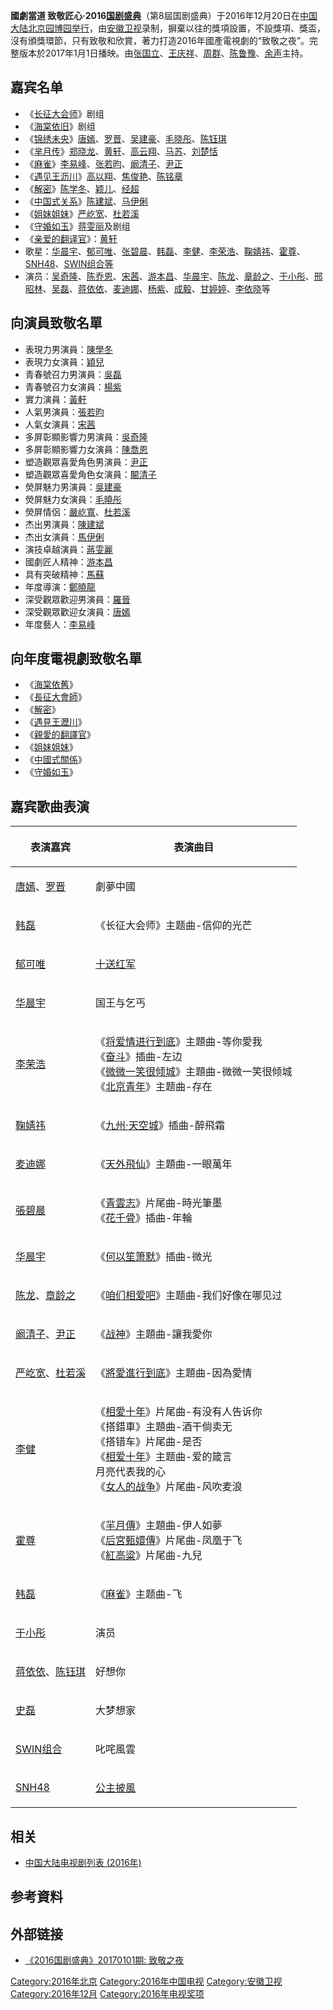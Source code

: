 **國劇當道 致敬匠心·2016[国剧盛典](../Page/国剧盛典.md "wikilink")**（第8屆国剧盛典）于2016年12月20日在[中国大陆](../Page/中国大陆.md "wikilink")[北京](https://zh.wikipedia.org/wiki/北京 "wikilink")[园博园举行](https://zh.wikipedia.org/wiki/园博园 "wikilink")，由[安徽卫视](../Page/安徽卫视.md "wikilink")录制，摒棄以往的獎項設置，不設獎項、獎盃，沒有頒獎環節，只有致敬和欣賞，著力打造2016年國產電視劇的“致敬之夜”。完整版本於2017年1月1日播映。由[张国立](../Page/张国立.md "wikilink")、[王庆祥](../Page/王庆祥.md "wikilink")、[周群](https://zh.wikipedia.org/wiki/周群_\(节目主持人\) "wikilink")、[陈鲁豫](../Page/陈鲁豫.md "wikilink")、[余声](../Page/余声.md "wikilink")主持。

## 嘉宾名单

  - 《[长征大会师](https://zh.wikipedia.org/wiki/长征大会师 "wikilink")》剧组
  - 《[海棠依旧](https://zh.wikipedia.org/wiki/海棠依旧 "wikilink")》剧组
  - 《[锦绣未央](https://zh.wikipedia.org/wiki/锦绣未央 "wikilink")》[唐嫣](../Page/唐嫣.md "wikilink")、[罗晋](../Page/罗晋.md "wikilink")、[吴建豪](https://zh.wikipedia.org/wiki/吴建豪 "wikilink")、[毛晓彤](https://zh.wikipedia.org/wiki/毛晓彤 "wikilink")、[陈钰琪](../Page/陈钰琪.md "wikilink")
  - 《[芈月传](../Page/芈月传.md "wikilink")》[郑晓龙](https://zh.wikipedia.org/wiki/郑晓龙 "wikilink")、[黄轩](../Page/黄轩.md "wikilink")、[高云翔](https://zh.wikipedia.org/wiki/高云翔 "wikilink")、[马苏](https://zh.wikipedia.org/wiki/马苏 "wikilink")、[刘楚恬](../Page/刘楚恬.md "wikilink")
  - 《[麻雀](https://zh.wikipedia.org/wiki/麻雀_\(電視劇\) "wikilink")》[李易峰](../Page/李易峰.md "wikilink")、[张若昀](../Page/张若昀.md "wikilink")、[阚清子](https://zh.wikipedia.org/wiki/阚清子 "wikilink")、[尹正](../Page/尹正.md "wikilink")
  - 《[遇见王沥川](https://zh.wikipedia.org/wiki/遇见王沥川 "wikilink")》[高以翔](../Page/高以翔.md "wikilink")、[焦俊艳](../Page/焦俊艳.md "wikilink")、[陈铭章](https://zh.wikipedia.org/wiki/陈铭章 "wikilink")
  - 《[解密](https://zh.wikipedia.org/wiki/解密_\(電視劇\) "wikilink")》[陈学冬](https://zh.wikipedia.org/wiki/陈学冬 "wikilink")、[颖儿](https://zh.wikipedia.org/wiki/颖儿 "wikilink")、[经超](../Page/经超.md "wikilink")
  - 《[中国式关系](../Page/中国式关系.md "wikilink")》[陈建斌](../Page/陈建斌.md "wikilink")、[马伊俐](https://zh.wikipedia.org/wiki/马伊俐 "wikilink")
  - 《[姐妹姐妹](https://zh.wikipedia.org/wiki/姐妹姐妹 "wikilink")》[严屹宽](../Page/严屹宽.md "wikilink")、[杜若溪](https://zh.wikipedia.org/wiki/杜若溪 "wikilink")
  - 《[守婚如玉](https://zh.wikipedia.org/wiki/守婚如玉 "wikilink")》[蒋雯丽](../Page/蒋雯丽.md "wikilink")及剧组
  - 《[亲爱的翻译官](../Page/亲爱的翻译官.md "wikilink")》：[黄轩](../Page/黄轩.md "wikilink")
  - 歌星：[华晨宇](../Page/华晨宇.md "wikilink")、[郁可唯](../Page/郁可唯.md "wikilink")、[张碧晨](../Page/张碧晨.md "wikilink")、[韩磊](../Page/韩磊.md "wikilink")、[李健](../Page/李健.md "wikilink")、[李荣浩](https://zh.wikipedia.org/wiki/李荣浩 "wikilink")、[鞠婧祎](https://zh.wikipedia.org/wiki/鞠婧祎 "wikilink")、[霍尊](../Page/霍尊.md "wikilink")、[SNH48](../Page/SNH48.md "wikilink")、[SWIN组合等](https://zh.wikipedia.org/wiki/SWIN组合 "wikilink")
  - 演员：[吴奇隆](https://zh.wikipedia.org/wiki/吴奇隆 "wikilink")、[陈乔恩](https://zh.wikipedia.org/wiki/陈乔恩 "wikilink")、[宋茜](../Page/宋茜.md "wikilink")、[游本昌](../Page/游本昌.md "wikilink")、[华晨宇](../Page/华晨宇.md "wikilink")、[陈龙](../Page/陈龙.md "wikilink")、[章龄之](https://zh.wikipedia.org/wiki/章龄之 "wikilink")、[于小彤](../Page/于小彤.md "wikilink")、[邢昭林](../Page/邢昭林.md "wikilink")、[吴磊](../Page/吴磊.md "wikilink")、[蒋依依](https://zh.wikipedia.org/wiki/蒋依依 "wikilink")、[麦迪娜](https://zh.wikipedia.org/wiki/麦迪娜 "wikilink")、[杨紫](../Page/杨紫.md "wikilink")、[成毅](../Page/成毅.md "wikilink")、[甘婷婷](../Page/甘婷婷.md "wikilink")、[李依晓](../Page/李依晓.md "wikilink")等

## 向演員致敬名單

  - 表現力男演員：[陳學冬](../Page/陳學冬.md "wikilink")
  - 表現力女演員：[穎兒](../Page/穎兒.md "wikilink")
  - 青春號召力男演員：[吳磊](https://zh.wikipedia.org/wiki/吳磊 "wikilink")
  - 青春號召力女演員：[楊紫](https://zh.wikipedia.org/wiki/楊紫 "wikilink")
  - 實力演員：[黃軒](https://zh.wikipedia.org/wiki/黃軒 "wikilink")
  - 人氣男演員：[張若昀](https://zh.wikipedia.org/wiki/張若昀 "wikilink")
  - 人氣女演員：[宋茜](../Page/宋茜.md "wikilink")
  - 多屏彰顯影響力男演員：[吳奇隆](../Page/吳奇隆.md "wikilink")
  - 多屏彰顯影響力女演員：[陳喬恩](../Page/陳喬恩.md "wikilink")
  - 塑造觀眾喜愛角色男演員：[尹正](../Page/尹正.md "wikilink")
  - 塑造觀眾喜愛角色女演員：[闞清子](../Page/闞清子.md "wikilink")
  - 熒屏魅力男演員：[吳建豪](../Page/吳建豪.md "wikilink")
  - 熒屏魅力女演員：[毛曉彤](../Page/毛曉彤.md "wikilink")
  - 熒屏情侶：[嚴屹寬](https://zh.wikipedia.org/wiki/嚴屹寬 "wikilink")、[杜若溪](https://zh.wikipedia.org/wiki/杜若溪 "wikilink")
  - 杰出男演員：[陳建斌](https://zh.wikipedia.org/wiki/陳建斌 "wikilink")
  - 杰出女演員：[馬伊俐](https://zh.wikipedia.org/wiki/馬伊俐 "wikilink")
  - 演技卓越演員：[蔣雯麗](https://zh.wikipedia.org/wiki/蔣雯麗 "wikilink")
  - 國劇匠人精神：[游本昌](../Page/游本昌.md "wikilink")
  - 具有突破精神：[馬蘇](../Page/馬蘇.md "wikilink")
  - 年度導演：[鄭曉龍](../Page/鄭曉龍.md "wikilink")
  - 深受觀眾歡迎男演員：[羅晉](https://zh.wikipedia.org/wiki/羅晉 "wikilink")
  - 深受觀眾歡迎女演員：[唐嫣](../Page/唐嫣.md "wikilink")
  - 年度藝人：[李易峰](../Page/李易峰.md "wikilink")

## 向年度電視劇致敬名單

  - 《[海棠依舊](../Page/海棠依舊.md "wikilink")》
  - 《[長征大會師](https://zh.wikipedia.org/wiki/長征大會師 "wikilink")》
  - 《[解密](https://zh.wikipedia.org/wiki/解密_\(電視劇\) "wikilink")》
  - 《[遇見王瀝川](https://zh.wikipedia.org/wiki/遇見王瀝川 "wikilink")》
  - 《[親愛的翻譯官](https://zh.wikipedia.org/wiki/親愛的翻譯官 "wikilink")》
  - 《[姐妹姐妹](https://zh.wikipedia.org/wiki/姐妹姐妹 "wikilink")》
  - 《[中國式關係](https://zh.wikipedia.org/wiki/中國式關係 "wikilink")》
  - 《[守婚如玉](https://zh.wikipedia.org/wiki/守婚如玉 "wikilink")》

## 嘉宾歌曲表演

<table>
<thead>
<tr class="header">
<th><p>表演嘉宾</p></th>
<th><p>表演曲目</p></th>
</tr>
</thead>
<tbody>
<tr class="odd">
<td><p><a href="../Page/唐嫣.md" title="wikilink">唐嫣</a>、<a href="../Page/罗晋.md" title="wikilink">罗晋</a></p></td>
<td><p>劇夢中國</p></td>
</tr>
<tr class="even">
<td><p><a href="../Page/韩磊.md" title="wikilink">韩磊</a></p></td>
<td><p>《长征大会师》主题曲-信仰的光芒</p></td>
</tr>
<tr class="odd">
<td><p><a href="../Page/郁可唯.md" title="wikilink">郁可唯</a></p></td>
<td><p><a href="../Page/十送红军_(歌曲).md" title="wikilink">十送红军</a></p></td>
</tr>
<tr class="even">
<td><p><a href="../Page/华晨宇.md" title="wikilink">华晨宇</a></p></td>
<td><p>国王与乞丐</p></td>
</tr>
<tr class="odd">
<td><p><a href="https://zh.wikipedia.org/wiki/李荣浩" title="wikilink">李荣浩</a></p></td>
<td><p>《<a href="../Page/将爱情进行到底.md" title="wikilink">将爱情进行到底</a>》主題曲-等你愛我<br />
《<a href="https://zh.wikipedia.org/wiki/奮鬥_(2007年電視劇)" title="wikilink">奋斗</a>》插曲-左边<br />
《<a href="../Page/微微一笑很倾城_(电视剧).md" title="wikilink">微微一笑很倾城</a>》主題曲-微微一笑很倾城<br />
《<a href="https://zh.wikipedia.org/wiki/北京青年_(電視劇)" title="wikilink">北京青年</a>》主题曲-存在</p></td>
</tr>
<tr class="even">
<td><p><a href="https://zh.wikipedia.org/wiki/鞠婧祎" title="wikilink">鞠婧祎</a></p></td>
<td><p>《<a href="../Page/九州·天空城.md" title="wikilink">九州·天空城</a>》插曲-醉飛霜</p></td>
</tr>
<tr class="odd">
<td><p><a href="https://zh.wikipedia.org/wiki/麦迪娜" title="wikilink">麦迪娜</a></p></td>
<td><p>《<a href="../Page/天外飛仙_(電視劇).md" title="wikilink">天外飛仙</a>》主題曲-一眼萬年</p></td>
</tr>
<tr class="even">
<td><p><a href="https://zh.wikipedia.org/wiki/張碧晨" title="wikilink">張碧晨</a></p></td>
<td><p>《<a href="https://zh.wikipedia.org/wiki/青雲志" title="wikilink">青雲志</a>》片尾曲-時光筆墨<br />
《<a href="../Page/花千骨.md" title="wikilink">花千骨</a>》插曲-年輪</p></td>
</tr>
<tr class="odd">
<td><p><a href="../Page/华晨宇.md" title="wikilink">华晨宇</a></p></td>
<td><p>《<a href="https://zh.wikipedia.org/wiki/何以笙箫默_(电视剧)" title="wikilink">何以笙箫默</a>》插曲-微光</p></td>
</tr>
<tr class="even">
<td><p><a href="../Page/陈龙.md" title="wikilink">陈龙</a>、<a href="https://zh.wikipedia.org/wiki/章龄之" title="wikilink">章龄之</a></p></td>
<td><p>《<a href="https://zh.wikipedia.org/wiki/咱们相爱吧" title="wikilink">咱们相爱吧</a>》主题曲-我们好像在哪见过</p></td>
</tr>
<tr class="odd">
<td><p><a href="https://zh.wikipedia.org/wiki/阚清子" title="wikilink">阚清子</a>、<a href="../Page/尹正.md" title="wikilink">尹正</a></p></td>
<td><p>《<a href="../Page/戰神_(電視劇).md" title="wikilink">战神</a>》主題曲-讓我愛你</p></td>
</tr>
<tr class="even">
<td><p><a href="../Page/严屹宽.md" title="wikilink">严屹宽</a>、<a href="https://zh.wikipedia.org/wiki/杜若溪" title="wikilink">杜若溪</a></p></td>
<td><p>《<a href="https://zh.wikipedia.org/wiki/將愛情進行到底_(電影)" title="wikilink">將愛進行到底</a>》主題曲-因為愛情</p></td>
</tr>
<tr class="odd">
<td><p><a href="https://zh.wikipedia.org/wiki/李健_(歌手)" title="wikilink">李健</a></p></td>
<td><p>《<a href="https://zh.wikipedia.org/wiki/相愛十年" title="wikilink">相愛十年</a>》片尾曲-有没有人告诉你<br />
《搭錯車》主題曲-酒干倘卖无<br />
《搭错车》片尾曲-是否<br />
《<a href="../Page/相爱十年.md" title="wikilink">相爱十年</a>》主题曲-爱的箴言<br />
月亮代表我的心<br />
《<a href="https://zh.wikipedia.org/wiki/女人的战争" title="wikilink">女人的战争</a>》片尾曲-风吹麦浪</p></td>
</tr>
<tr class="even">
<td><p><a href="../Page/霍尊.md" title="wikilink">霍尊</a></p></td>
<td><p>《<a href="https://zh.wikipedia.org/wiki/羋月傳" title="wikilink">羋月傳</a>》主題曲-伊人如夢<br />
《<a href="https://zh.wikipedia.org/wiki/后宮甄嬛傳_(電視劇)" title="wikilink">后宮甄嬛傳</a>》片尾曲-凤凰于飞<br />
《<a href="../Page/紅高粱_(電視劇).md" title="wikilink">紅高粱</a>》片尾曲-九兒</p></td>
</tr>
<tr class="odd">
<td><p><a href="../Page/韩磊.md" title="wikilink">韩磊</a></p></td>
<td><p>《<a href="../Page/麻雀_(电视剧).md" title="wikilink">麻雀</a>》主题曲-飞</p></td>
</tr>
<tr class="even">
<td><p><a href="../Page/于小彤.md" title="wikilink">于小彤</a></p></td>
<td><p>演员</p></td>
</tr>
<tr class="odd">
<td><p><a href="https://zh.wikipedia.org/wiki/蒋依依" title="wikilink">蒋依依</a>、<a href="../Page/陈钰琪.md" title="wikilink">陈钰琪</a></p></td>
<td><p>好想你</p></td>
</tr>
<tr class="even">
<td><p><a href="https://zh.wikipedia.org/wiki/史磊" title="wikilink">史磊</a></p></td>
<td><p>大梦想家</p></td>
</tr>
<tr class="odd">
<td><p><a href="https://zh.wikipedia.org/wiki/SWIN组合" title="wikilink">SWIN组合</a></p></td>
<td><p>叱咤風雲</p></td>
</tr>
<tr class="even">
<td><p><a href="../Page/SNH48.md" title="wikilink">SNH48</a></p></td>
<td><p><a href="https://zh.wikipedia.org/wiki/公主披風" title="wikilink">公主披風</a></p></td>
</tr>
</tbody>
</table>

## 相关

  - [中国大陆电视剧列表 (2016年)](https://zh.wikipedia.org/wiki/中国大陆电视剧列表_\(2016年\) "wikilink")

## 参考資料

## 外部链接

  - [《2016国剧盛典》20170101期: 致敬之夜](https://www.youtube.com/watch?v=UvpB8db6Qd4)

[Category:2016年北京](https://zh.wikipedia.org/wiki/Category:2016年北京 "wikilink") [Category:2016年中国电视](https://zh.wikipedia.org/wiki/Category:2016年中国电视 "wikilink") [Category:安徽卫视](https://zh.wikipedia.org/wiki/Category:安徽卫视 "wikilink") [Category:2016年12月](https://zh.wikipedia.org/wiki/Category:2016年12月 "wikilink") [Category:2016年电视奖项](https://zh.wikipedia.org/wiki/Category:2016年电视奖项 "wikilink")